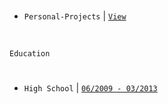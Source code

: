 <br />

- `Personal-Projects` | [`View`](https://github.com/stars/kentlouisetonino/lists/computer-engineering-projects) <br />

<br />

`Education`
#

- `High School` | [`06/2009 - 03/2013`](https://github.com/kentlouisetonino/kentlouisetonino/blob/develop/education/01-High-School.md)

